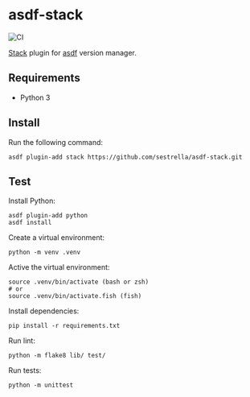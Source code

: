 # asdf-stack

![CI](https://github.com/sestrella/asdf-stack/workflows/CI/badge.svg?branch=master)

[Stack][stack] plugin for [asdf][asdf] version manager.

## Requirements

- Python 3

## Install

Run the following command:

```
asdf plugin-add stack https://github.com/sestrella/asdf-stack.git
```

## Test

Install Python:

```
asdf plugin-add python
asdf install
```

Create a virtual environment:

```
python -m venv .venv
```

Active the virtual environment:

```
source .venv/bin/activate (bash or zsh)
# or
source .venv/bin/activate.fish (fish)
```

Install dependencies:

```
pip install -r requirements.txt
```

Run lint:

```
python -m flake8 lib/ test/
```

Run tests:

```
python -m unittest
```

[asdf]: https://github.com/asdf-vm/asdf
[stack]: https://docs.haskellstack.org/en/stable/README
